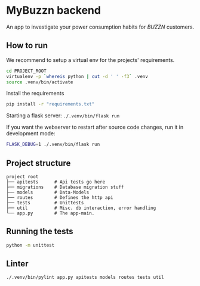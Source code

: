 # MyBuzzn backend
An app to investigate your power consumption habits for *BUZZN* customers.

## How to run
We recommend to setup a virtual env for the projects' requirements.
```bash
cd PROJECT_ROOT
virtualenv -p `whereis python | cut -d ' ' -f3` .venv
source .venv/bin/activate
```
Install the requirements
```bash
pip install -r "requirements.txt"
```
Starting a flask server: `./.venv/bin/flask run`

If you want the webserver to restart after source code changes, run it in
development mode:
```bash
FLASK_DEBUG=1 ./.venv/bin/flask run
```

## Project structure
```
project root
├── apitests      # Api tests go here
├── migrations    # Database migration stuff
├── models        # Data-Models
├── routes        # Defines the http api
├── tests         # Unittests
├── util          # Misc. db interaction, error handling
└── app.py        # The app-main.
```

## Running the tests
```bash
python -m unittest
```

## Linter
```bash
./.venv/bin/pylint app.py apitests models routes tests util
```
